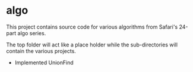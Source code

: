 # algo

This project contains source code for various algorithms from Safari's 24-part algo series.

The top folder will act like a place holder while the sub-directories will contain the various projects.

* Implemented UnionFind
